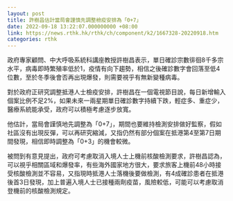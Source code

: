 ```yaml
---
layout: post
title: 許樹昌估計當局會謹慎先調整檢疫安排為「0+7」
date: 2022-09-18 13:22:07.000000000 +08:00
link: https://news.rthk.hk/rthk/ch/component/k2/1667328-20220918.htm
categories: rthk
---
```


政府專家顧問、中大呼吸系統科講座教授許樹昌表示，單日確診宗數徘徊8千多宗水平，病毒即時繁殖率低於1，疫情有向下趨勢，相信之後確診數字會回落至低4位數，至於冬季後會否再出現爆發，則需要視乎有無新變種病毒。

對於政府正研究調整抵港人士檢疫安排，許樹昌在一個電視節目說，每日新增輸入個案比例不足2%，如果未來一兩星期單日確診數字持續下跌，輕症多、重症少，醫療系統能承受，政府可以積極考慮逐步放寬。

他估計，當局會謹慎地先調整為「0+7」，期間也要維持檢測安排做好監察，假如社區沒有出現反彈，可以再研究縮減，又指仍然有部分個案在抵港第4至第7日期間發現，相信即時調整為「0+3」的機會較微。

被問到有意見提出，政府可考慮取消入境人士上機前核酸檢測要求，許樹昌認為，可以視乎相關區域和爆發率，有些海外國家地方很大，要求旅客上機前48小時接受核酸檢測並不容易，又指現時抵港人士落機後要做檢測，有4成確診患者在抵港後首3日發現，加上普遍入境人士已接種兩劑疫苗，風險較低，可能可以考慮取消登機前的核酸檢測規定。
